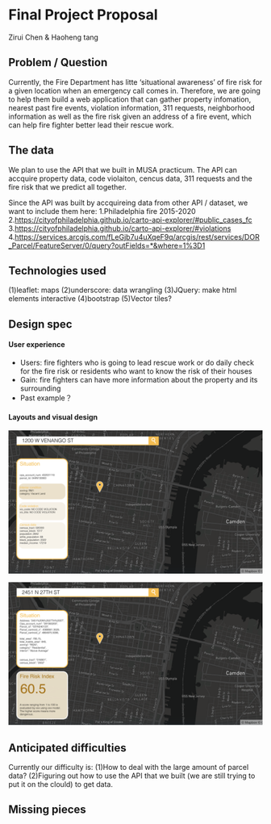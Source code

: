 # Final Project Proposal

Zirui Chen & Haoheng tang

## Problem / Question

Currently, the Fire Department has litte ‘situational awareness’ of 
fire risk for a given location when an emergency call comes in. 
Therefore, we are going to help them build a web application that can
gather property infomation, nearest past fire events, violation information,
311 requests, neighborhood information as well as the fire risk given an 
address of a fire event, which can help fire fighter better lead their rescue work.

## The data

We plan to use the API that we built in MUSA practicum. The API can accquire 
property data, code violaiton, cencus data, 311 requests and the fire risk that
we predict all together.

Since the API was built by accquireing data from other API / dataset, we want to include
them here:
1.Philadelphia fire 2015-2020
2.https://cityofphiladelphia.github.io/carto-api-explorer/#public_cases_fc
3.https://cityofphiladelphia.github.io/carto-api-explorer/#violations
4.https://services.arcgis.com/fLeGjb7u4uXqeF9q/arcgis/rest/services/DOR_Parcel/FeatureServer/0/query?outFields=*&where=1%3D1

## Technologies used

(1)leaflet: maps
(2)underscore: data wrangling
(3)JQuery: make html elements interactive
(4)bootstrap
(5)Vector tiles?

## Design spec

#### User experience

- Users: fire fighters who is going to lead rescue work or do daily check for the fire risk
 or residents who want to know the risk of their houses
- Gain: fire fighters can have more information about the property and its surrounding
- Past example？
 

#### Layouts and visual design

![interface_1](interface_1.png)

![interface_2](interface2.png)

## Anticipated difficulties

Currently our difficulty is: 
(1)How to deal with the large amount of parcel data?
(2)Figuring out how to use the API that we built (we are still trying to put it on the clould) to get data. 

## Missing pieces


